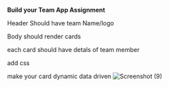 **Build your Team App Assignment**

Header Should have team Name/logo

Body should render cards

each card should have detals of team member

add css

make your card dynamic data driven
![Screenshot (9)](https://user-images.githubusercontent.com/16099491/204749883-60dd40f7-a840-454b-88f7-7bf7f9f20593.png)
